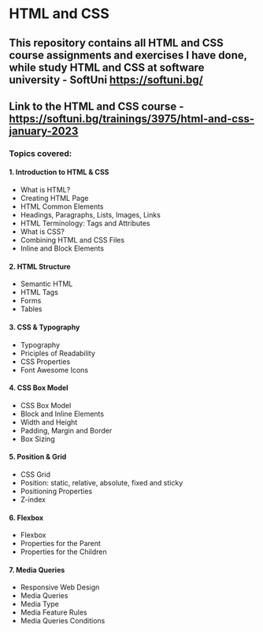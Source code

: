 # HTML and CSS

## This repository contains all HTML and CSS course assignments and exercises I have done, while study HTML and CSS at software university - SoftUni https://softuni.bg/

## Link to the HTML and CSS course - https://softuni.bg/trainings/3975/html-and-css-january-2023

### Topics covered:

#### 1. Introduction to HTML & CSS
  - What is HTML?
  - Creating HTML Page
  - HTML Common Elements
  - Headings, Paragraphs, Lists, Images, Links
  - HTML Terminology: Tags and Attributes
  - What is CSS?
  - Combining HTML and CSS Files
  - Inline and Block Elements

  #### 2. HTML Structure
  - Semantic HTML
  - HTML Tags
  - Forms
  - Tables

  #### 3. CSS & Typography
  - Typography
  - Priciples of Readability
  - CSS Properties
  - Font Awesome Icons

  #### 4. CSS Box Model
  - CSS Box Model
  - Block and Inline Elements
  - Width and Height
  - Padding, Margin and Border
  - Box Sizing

  #### 5. Position & Grid
  - CSS Grid
  - Position: static, relative, absolute, fixed and sticky
  - Positioning Properties
  - Z-index

  #### 6. Flexbox
  - Flexbox
  - Properties for the Parent
  - Properties for the Children

  #### 7. Media Queries
  - Responsive Web Design
  - Media Queries
  - Media Type
  - Media Feature Rules
  - Media Queries Conditions
